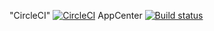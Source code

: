 "CircleCI" 
[![CircleCI](https://circleci.com/gh/Vinarox/SlabkoVladHW.svg?style=svg)](https://circleci.com/gh/Vinarox/SlabkoVladHW)
AppCenter 
[![Build status](https://build.appcenter.ms/v0.1/apps/19cc1e0c-7d1b-4c38-b4a9-3874621eb379/branches/master/badge)](https://appcenter.ms)
 
